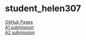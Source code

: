 # student_helen307
[GitHub Pages](https://github.com/bcb420-2020/student_helen307/wiki) <br/>
[A1 submission](https://htmlpreview.github.io/?https://github.com/bcb420-2020/student_helen307/blob/master/A1_BCB420.nb.html)<br/>
[A2 submission](https://htmlpreview.github.io/?https://github.com/bcb420-2020/student_helen307/blob/master/A2.nb.html)<br/>
